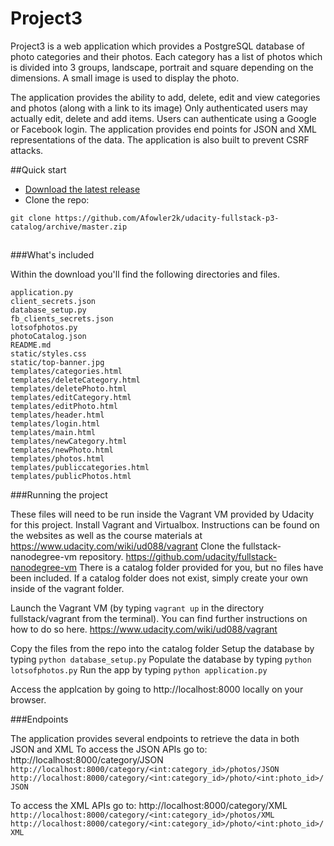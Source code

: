 <H1>Project3</H1>

Project3 is a web application which provides a PostgreSQL database of photo categories and their photos.
Each category has a list of photos which is divided into 3 groups, landscape, portrait and square depending on the dimensions.
A small image is used to display the photo.

The application provides the ability to add, delete, edit and view categories and photos (along with a link to its image)
Only authenticated users may actually edit, delete and add items. Users can authenticate using a Google or Facebook login.
The application provides end points for JSON and XML representations of the data.
The application is also built to prevent CSRF attacks.

##Quick start

* [Download the latest release](https://github.com/Afowler2k/udacity-fullstack-p3-catalog/archive/master.zip)
* Clone the repo: 
```
git clone https://github.com/Afowler2k/udacity-fullstack-p3-catalog/archive/master.zip
```
## 

###What's included

Within the download you'll find the following directories and files.
```
application.py
client_secrets.json
database_setup.py
fb_clients_secrets.json
lotsofphotos.py
photoCatalog.json
README.md
static/styles.css
static/top-banner.jpg
templates/categories.html
templates/deleteCategory.html
templates/deletePhoto.html
templates/editCategory.html
templates/editPhoto.html
templates/header.html
templates/login.html
templates/main.html
templates/newCategory.html
templates/newPhoto.html
templates/photos.html
templates/publiccategories.html
templates/publicPhotos.html
```

###Running the project

These files will need to be run inside the Vagrant VM provided by Udacity for this project.
Install Vagrant and Virtualbox.
Instructions can be found on the websites as well as the course materials at https://www.udacity.com/wiki/ud088/vagrant
Clone the fullstack-nanodegree-vm repository. https://github.com/udacity/fullstack-nanodegree-vm 
There is a catalog folder provided for you, but no files have been included. If a catalog folder does not exist, simply create your own inside of the vagrant folder.

Launch the Vagrant VM (by typing ```vagrant up```  in the directory fullstack/vagrant from the terminal). You can find further instructions on how to do so here. https://www.udacity.com/wiki/ud088/vagrant

Copy the files from the repo into the catalog folder
Setup the database by typing ```python database_setup.py```
Populate the database by typing ```python lotsofphotos.py```
Run the app by typing ```python application.py```

Access the applcation by going to http://localhost:8000 locally on your browser.<br/>

###Endpoints

The application provides several endpoints to retrieve the data in both JSON and XML
To access the JSON APIs go to:
http://localhost:8000/category/JSON
```http://localhost:8000/category/<int:category_id>/photos/JSON```
```http://localhost:8000/category/<int:category_id>/photo/<int:photo_id>/JSON```

To access the XML APIs go to:
http://localhost:8000/category/XML
```http://localhost:8000/category/<int:category_id>/photos/XML```
```http://localhost:8000/category/<int:category_id>/photo/<int:photo_id>/XML```

